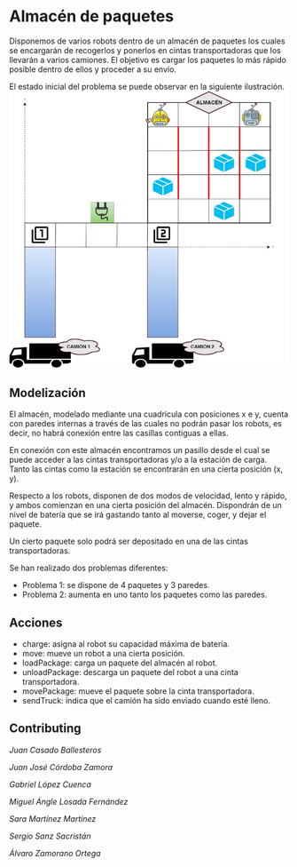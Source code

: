 
# Almacén de paquetes

Disponemos de varios robots dentro de un almacén de paquetes los cuales se encargarán de recogerlos y ponerlos en cintas transportadoras que los llevarán a varios camiones. El
objetivo es cargar los paquetes lo más rápido posible dentro de ellos y proceder a su envío.

El estado inicial del problema se puede observar en la siguiente ilustración.
![almacen.jpg](./almacen.jpg)

## Modelización

El almacén, modelado mediante una cuadrícula con posiciones x e y, cuenta con paredes internas a través de las cuales no podrán pasar los robots, es decir, no habrá conexión entre las casillas contiguas a ellas.

En conexión con este almacén encontramos un pasillo desde el cual se puede acceder a las cintas transportadoras y/o a la estación de carga. Tanto las cintas como la estación se encontrarán en una cierta posición (x, y).

Respecto a los robots, disponen de dos modos de velocidad, lento y rápido, y ambos comienzan en una cierta posición del almacén. Dispondrán de un nivel de batería que se irá gastando tanto al moverse, coger, y dejar el paquete.

Un cierto paquete solo podrá ser depositado en una de las cintas transportadoras.

Se han realizado dos problemas diferentes:

* Problema 1: se dispone de 4 paquetes y 3 paredes.
* Problema 2: aumenta en uno tanto los paquetes como las paredes.

## Acciones

* charge: asigna al robot su capacidad máxima de batería.
* move: mueve un robot a una cierta posición.
* loadPackage: carga un paquete del almacén al robot.
* unloadPackage: descarga un paquete del robot a una cinta transportadora.
* movePackage: mueve el paquete sobre la cinta transportadora.
* sendTruck: indica que el camión ha sido enviado cuando esté lleno.

## Contributing

*Juan Casado Ballesteros*

*Juan José Córdoba Zamora*

*Gabriel López Cuenca*

*Miguel Ángle Losada Fernández*

*Sara Martínez Martínez*

*Sergio Sanz Sacristán*

*Álvaro Zamorano Ortega*